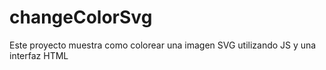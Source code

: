 # changeColorSvg
Este proyecto muestra como colorear una imagen SVG utilizando JS y una interfaz HTML
